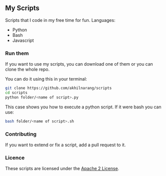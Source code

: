 ## My Scripts
Scripts that I code in my free time for fun.
Languages:
* Python
* Bash
* Javascript

### Run them
If you want to use my scripts, you can download one of them or you can clone the whole repo.

You can do it using this in your terminal:
```bash
git clone https://github.com/akhilnarang/scripts
cd scripts
python folder/<name of script>.py
```
This case shows you how to execute a python script. If it were bash you can use:
```bash
bash folder/<name of script>.sh
```

### Contributing
If you want to extend or fix a script, add a pull request to it.

### Licence
These scripts are licensed under the [Apache 2 License](LICENSE).
